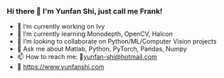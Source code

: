 ### Hi there 👋 I'm Yunfan Shi, just call me Frank!


- 🔭 I’m currently working on Ivy
- 🌱 I’m currently learning Monodepth, OpenCV, Halcon
- 👯 I’m looking to collaborate on Python/ML/Computer Vision projects
- 💬 Ask me about Matlab, Python, PyTorch, Pandas, Numpy
- 📫 How to reach me: 📧yunfan-shi@hotmail.com
- 🔗 https://www.yunfanshi.com

